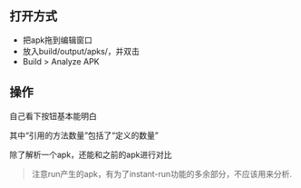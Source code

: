 ## 打开方式

- 把apk拖到编辑窗口
- 放入build/output/apks/，并双击
- Build > Analyze APK

## 操作

自己看下按钮基本能明白

其中“引用的方法数量”包括了“定义的数量”

除了解析一个apk，还能和之前的apk进行对比

> 注意run产生的apk，有为了instant-run功能的多余部分，不应该用来分析.

